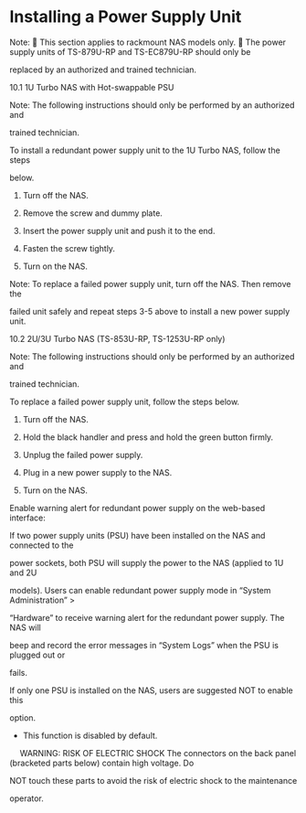 
# Installing a Power Supply Unit

Note:
	This section applies to rackmount NAS models only.
	The power supply units of TS-879U-RP and TS-EC879U-RP should only be 

replaced by an authorized and trained technician.

10.1	1U Turbo NAS with Hot-swappable PSU

Note: The following instructions should only be performed by an authorized and 

trained technician.

To install a redundant power supply unit to the 1U Turbo NAS, follow the steps 

below.

1.	Turn off the NAS.

2.	Remove the screw and dummy plate. 
 

3.	Insert the power supply unit and push it to the end.
 

4.	Fasten the screw tightly.
 

5.	Turn on the NAS.

Note: To replace a failed power supply unit, turn off the NAS. Then remove the 

failed unit safely and repeat steps 3-5 above to install a new power supply unit. 


10.2	2U/3U Turbo NAS (TS-853U-RP, TS-1253U-RP only)

Note: The following instructions should only be performed by an authorized and 

trained technician.

To replace a failed power supply unit, follow the steps below.

1.	Turn off the NAS.

2.	Hold the black handler and press and hold the green button firmly.
 

3.	Unplug the failed power supply.
 

4.	Plug in a new power supply to the NAS. 
 

5.	Turn on the NAS. 

Enable warning alert for redundant power supply on the web-based interface:

If two power supply units (PSU) have been installed on the NAS and connected to the 

power sockets, both PSU will supply the power to the NAS (applied to 1U and 2U 

models). Users can enable redundant power supply mode in “System Administration” > 

“Hardware” to receive warning alert for the redundant power supply. The NAS will 

beep and record the error messages in “System Logs” when the PSU is plugged out or 

fails.

If only one PSU is installed on the NAS, users are suggested NOT to enable this 

option.

* This function is disabled by default.
 
 
 WARNING: RISK OF ELECTRIC SHOCK
The connectors on the back panel (bracketed parts below) contain high voltage. Do 

NOT touch these parts to avoid the risk of electric shock to the maintenance 

operator.